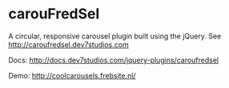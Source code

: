 carouFredSel
============

A circular, responsive carousel plugin built using the jQuery. See http://caroufredsel.dev7studios.com

Docs: http://docs.dev7studios.com/jquery-plugins/caroufredsel


Demo: http://coolcarousels.frebsite.nl/

